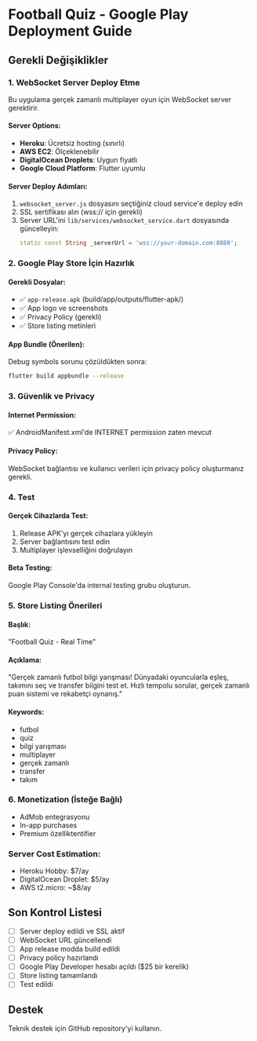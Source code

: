 # Football Quiz - Google Play Deployment Guide

## Gerekli Değişiklikler

### 1. WebSocket Server Deploy Etme
Bu uygulama gerçek zamanlı multiplayer oyun için WebSocket server gerektirir.

#### Server Options:
- **Heroku**: Ücretsiz hosting (sınırlı)
- **AWS EC2**: Ölçeklenebilir
- **DigitalOcean Droplets**: Uygun fiyatlı
- **Google Cloud Platform**: Flutter uyumlu

#### Server Deploy Adımları:
1. `websocket_server.js` dosyasını seçtiğiniz cloud service'e deploy edin
2. SSL sertifikası alın (wss:// için gerekli)
3. Server URL'ini `lib/services/websocket_service.dart` dosyasında güncelleyin:
   ```dart
   static const String _serverUrl = 'wss://your-domain.com:8080';
   ```

### 2. Google Play Store İçin Hazırlık

#### Gerekli Dosyalar:
- ✅ `app-release.apk` (build/app/outputs/flutter-apk/)
- ✅ App logo ve screenshots
- ✅ Privacy Policy (gerekli)
- ✅ Store listing metinleri

#### App Bundle (Önerilen):
Debug symbols sorunu çözüldükten sonra:
```bash
flutter build appbundle --release
```

### 3. Güvenlik ve Privacy

#### Internet Permission:
✅ AndroidManifest.xml'de INTERNET permission zaten mevcut

#### Privacy Policy:
WebSocket bağlantısı ve kullanıcı verileri için privacy policy oluşturmanız gerekli.

### 4. Test

#### Gerçek Cihazlarda Test:
1. Release APK'yı gerçek cihazlara yükleyin
2. Server bağlantısını test edin
3. Multiplayer işlevselliğini doğrulayın

#### Beta Testing:
Google Play Console'da internal testing grubu oluşturun.

### 5. Store Listing Önerileri

#### Başlık:
"Football Quiz - Real Time"

#### Açıklama:
"Gerçek zamanlı futbol bilgi yarışması! Dünyadaki oyuncularla eşleş, takımını seç ve transfer bilgini test et. Hızlı tempolu sorular, gerçek zamanlı puan sistemi ve rekabetçi oynanış."

#### Keywords:
- futbol
- quiz
- bilgi yarışması
- multiplayer
- gerçek zamanlı
- transfer
- takım

### 6. Monetization (İsteğe Bağlı)
- AdMob entegrasyonu
- In-app purchases
- Premium özelliktentifier

### Server Cost Estimation:
- Heroku Hobby: $7/ay
- DigitalOcean Droplet: $5/ay
- AWS t2.micro: ~$8/ay

## Son Kontrol Listesi

- [ ] Server deploy edildi ve SSL aktif
- [ ] WebSocket URL güncellendi
- [ ] App release modda build edildi
- [ ] Privacy policy hazırlandı
- [ ] Google Play Developer hesabı açıldı ($25 bir kerelik)
- [ ] Store listing tamamlandı
- [ ] Test edildi

## Destek

Teknik destek için GitHub repository'yi kullanın.
